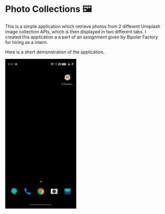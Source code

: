 # Photo Collections 🖼️
  This is a simple application which retrieve photos from 2 different Unsplash image collection APIs, which is then displayed in two different tabs. I created this application a a part of an assignment given by Bipolar Factory for hiring as a intern.

Here is a short demonstration of the application.

![ScreenRecording](https://github.com/jainayu/flutter_photos__app/blob/master/20-05-12-01-51-15.gif)
